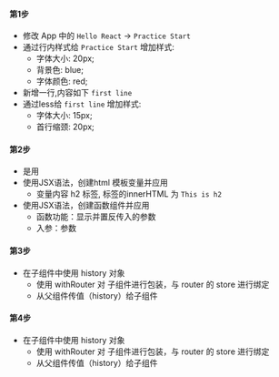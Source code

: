 #### 第1步

* 修改 App 中的 `Hello React` -> `Practice Start`
* 通过行内样式给 `Practice Start` 增加样式:
  * 字体大小: 20px;
  * 背景色: blue;
  * 字体颜色: red;
* 新增一行,内容如下 `first line`
* 通过less给 `first line` 增加样式:
  * 字体大小: 15px;
  * 首行缩颈: 20px;

#### 第2步

* 是用
* 使用JSX语法，创建html 模板变量并应用
  * 变量内容 h2 标签, 标签的innerHTML 为 `This is h2`
* 使用JSX语法，创建函数组件并应用
  * 函数功能：显示并置反传入的参数
  * 入参：参数


#### 第3步

* 在子组件中使用 history 对象
  * 使用 withRouter 对 子组件进行包装，与 router 的 store 进行绑定
  * 从父组件传值（history）给子组件


#### 第4步

* 在子组件中使用 history 对象
  * 使用 withRouter 对 子组件进行包装，与 router 的 store 进行绑定
  * 从父组件传值（history）给子组件
